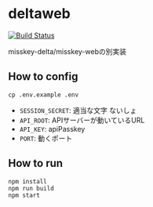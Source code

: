 # deltaweb
[![Build Status](https://travis-ci.org/AnemoneStar/deltaweb.svg?branch=master)](https://travis-ci.org/AnemoneStar/deltaweb)

misskey-delta/misskey-webの別実装

## How to config
```
cp .env.example .env
```

- `SESSION_SECRET`: 適当な文字 ないしょ
- `API_ROOT`: APIサーバーが動いているURL
- `API_KEY`: apiPasskey
- `PORT`: 動くポート

## How to run

```
npm install
npm run build
npm start
```
